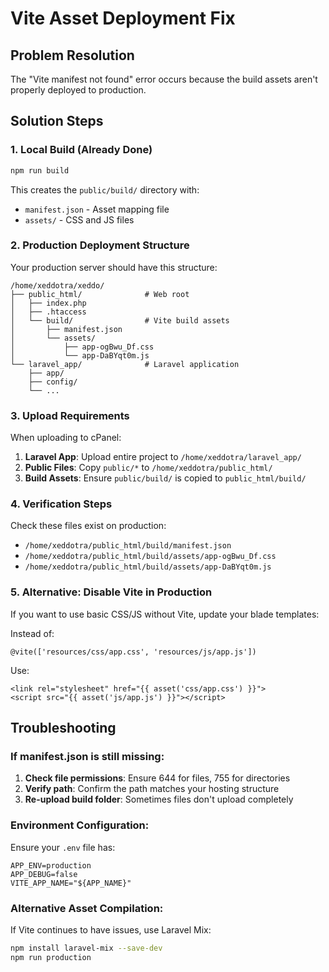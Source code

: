 # Vite Asset Deployment Fix

## Problem Resolution
The "Vite manifest not found" error occurs because the build assets aren't properly deployed to production.

## Solution Steps

### 1. **Local Build** (Already Done)
```bash
npm run build
```
This creates the `public/build/` directory with:
- `manifest.json` - Asset mapping file
- `assets/` - CSS and JS files

### 2. **Production Deployment Structure**
Your production server should have this structure:
```
/home/xeddotra/xeddo/
├── public_html/              # Web root
│   ├── index.php
│   ├── .htaccess
│   └── build/                # Vite build assets
│       ├── manifest.json
│       └── assets/
│           ├── app-ogBwu_Df.css
│           └── app-DaBYqt0m.js
└── laravel_app/              # Laravel application
    ├── app/
    ├── config/
    └── ...
```

### 3. **Upload Requirements**
When uploading to cPanel:
1. **Laravel App**: Upload entire project to `/home/xeddotra/laravel_app/`
2. **Public Files**: Copy `public/*` to `/home/xeddotra/public_html/`
3. **Build Assets**: Ensure `public/build/` is copied to `public_html/build/`

### 4. **Verification Steps**
Check these files exist on production:
- `/home/xeddotra/public_html/build/manifest.json`
- `/home/xeddotra/public_html/build/assets/app-ogBwu_Df.css`
- `/home/xeddotra/public_html/build/assets/app-DaBYqt0m.js`

### 5. **Alternative: Disable Vite in Production**
If you want to use basic CSS/JS without Vite, update your blade templates:

Instead of:
```blade
@vite(['resources/css/app.css', 'resources/js/app.js'])
```

Use:
```blade
<link rel="stylesheet" href="{{ asset('css/app.css') }}">
<script src="{{ asset('js/app.js') }}"></script>
```

## Troubleshooting

### If manifest.json is still missing:
1. **Check file permissions**: Ensure 644 for files, 755 for directories
2. **Verify path**: Confirm the path matches your hosting structure
3. **Re-upload build folder**: Sometimes files don't upload completely

### Environment Configuration:
Ensure your `.env` file has:
```env
APP_ENV=production
APP_DEBUG=false
VITE_APP_NAME="${APP_NAME}"
```

### Alternative Asset Compilation:
If Vite continues to have issues, use Laravel Mix:
```bash
npm install laravel-mix --save-dev
npm run production
```
